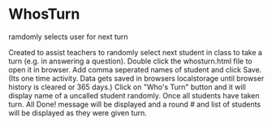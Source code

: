 # WhosTurn
ramdomly selects user for next turn

Created to assist teachers to randomly select next student in class to take a turn (e.g. in answering a question).
Double click the whosturn.html file to open it in browser.
Add comma seperated names of student and click Save. (Its one time activity. Data gets saved in browsers localstorage until browser history is cleared or 365 days.)
Click on "Who's Turn" button and it will display name of a uncalled student randomly.
Once all students have taken turn. All Done! message will be displayed and a round # and list of students will be displayed as they were given turn.

